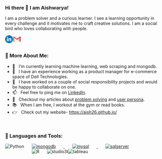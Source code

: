 ### Hi there 👋 I am Aishwarya!
I am a problem solver and a curious learner. I see a learning opportunity in every challenge and it motivates me to craft creative solutions. I am a social bird who loves collaborating with people. 

<a href='https://www.linkedin.com/in/aishwarya-ucd/'><img align='left' alt="linkedin" src="https://raw.githubusercontent.com/shahbajjamil/Social-Meadia-Icons/master/Icons-logos/linkedin-circle.png" height='26px'/></a>
<a href=''><img align='left' alt="twitter" src="https://raw.githubusercontent.com/shahbajjamil/Social-Meadia-Icons/master/Icons-logos/gmail.png" height='26px'/></a>


<br/>
<br/>

  
### 🧐 More About Me:

- 🌱 &nbsp; I’m currently learning machine learning, web scraping and mongodb. 
- 🔭 &nbsp; I have an experience working as a product manager for e-commerce space of Dell Technologies.
- 🤝 &nbsp; I have worked on a couple of social responsibility projects and would be happy to collaborate on one.
- 📫 &nbsp; Feel free to ping me on [LinkedIn](https://www.linkedin.com/in/aishwarya-ucd/).
- 📝 &nbsp; Checkout my articles about [problem solving](https://www.linkedin.com/pulse/problem-solving-11-aishwarya-/) and [user persona](https://www.linkedin.com/pulse/user-persona-aishwarya-/).
- 📚 &nbsp; When I am free, I workout at the gym or read books. 
- 👉 &nbsp; Check out my website- https://aish26.github.io/
<br>

### 🔨 Languages and Tools:
<a href="https://www.python.org" target="_blank"><img align="left" alt="Python" height ="42px" src="https://raw.githubusercontent.com/rahul-jha98/github_readme_icons/main/language_and_tools/square/python/python.svg"></a>
<a href="https://www.mongodb.com/" target="_blank"> <img src="https://cdn.icon-icons.com/icons2/2415/PNG/512/mongodb_plain_wordmark_logo_icon_146423.png" alt="mongodb" height='50px' hspace='25' /> </a>
<a href="https://www.mysql.com/" target="_blank"> <img src="https://cdn.icon-icons.com/icons2/2699/PNG/512/mysql_official_logo_icon_169938.png" alt="mysql" height='42px' hspace='25'/> </a>
<a href="https://www.microsoft.com/en-us/sql-server" target="_blank"> <img src="https://img.icons8.com/color/512/microsoft-sql-server.png" alt="sqlserver" height='50px' hspace='25' /> </a>
<a href="https://www.r-project.org/" target="_blank"><img align="left" alt="R" height ="42px" hspace='25' src="https://www.r-project.org/logo/Rlogo.svg"></a>
<a href="https://studio3t.com/" target="_blank"><img align="left" alt="studio3t" height ="50px" src="https://webassets.mongodb.com/_com_assets/cms/3T_Logo_pos@1.75x-6sxhbwp9mx.png"></a>
<a href="https://www.tableau.com/" target="_blank"><img align="left" alt="tableau" height ="50px" src="https://logos-world.net/wp-content/uploads/2021/10/Tableau-Emblem.png"></a>



